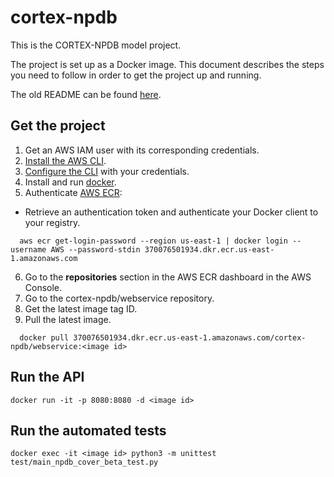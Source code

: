 # cortex-npdb

This is the CORTEX-NPDB model project.

The project is set up as a Docker image. This document describes the steps you need to follow in order to get the project up and running.

The old README can be found [here](docs/README-old.md).

## Get the project

1. Get an AWS IAM user with its corresponding credentials.
2. [Install the AWS CLI](https://docs.aws.amazon.com/cli/latest/userguide/cli-chap-install.html).
3. [Configure the CLI](https://docs.aws.amazon.com/cli/latest/userguide/cli-chap-configure.html) with your credentials.
4. Install and run [docker](https://docs.docker.com/get-docker/).
5. Authenticate [AWS ECR](https://docs.aws.amazon.com/AmazonECR/latest/userguide/getting-started-cli.html):
  - Retrieve an authentication token and authenticate your Docker client to your registry.
  ```
    aws ecr get-login-password --region us-east-1 | docker login --username AWS --password-stdin 370076501934.dkr.ecr.us-east-1.amazonaws.com
  ```
6. Go to the **repositories** section in the AWS ECR dashboard in the AWS Console.
7. Go to the cortex-npdb/webservice repository.
8. Get the latest image tag ID.
9. Pull the latest image.
```
  docker pull 370076501934.dkr.ecr.us-east-1.amazonaws.com/cortex-npdb/webservice:<image id>
```

## Run the API

```
docker run -it -p 8080:8080 -d <image id>
```

## Run the automated tests
```
docker exec -it <image id> python3 -m unittest test/main_npdb_cover_beta_test.py
```
